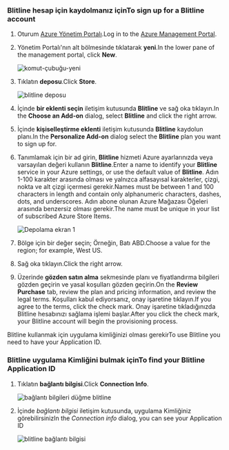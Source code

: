 
### <a name="to-sign-up-for-a-blitline-account"></a><span data-ttu-id="4d51b-101">Blitline hesap için kaydolmanız için</span><span class="sxs-lookup"><span data-stu-id="4d51b-101">To sign up for a Blitline account</span></span>
1. <span data-ttu-id="4d51b-102">Oturum [Azure Yönetim Portalı](https://manage.windowsazure.com/).</span><span class="sxs-lookup"><span data-stu-id="4d51b-102">Log in to the [Azure Management Portal](https://manage.windowsazure.com/).</span></span>
2. <span data-ttu-id="4d51b-103">Yönetim Portalı'nın alt bölmesinde tıklatarak **yeni**.</span><span class="sxs-lookup"><span data-stu-id="4d51b-103">In the lower pane of the management portal, click **New**.</span></span>
   
    ![komut-çubuğu-yeni][command-bar-new]
3. <span data-ttu-id="4d51b-105">Tıklatın **deposu**.</span><span class="sxs-lookup"><span data-stu-id="4d51b-105">Click **Store**.</span></span>
   
    ![blitline deposu][blitline-store]
4. <span data-ttu-id="4d51b-107">İçinde **bir eklenti seçin** iletişim kutusunda **Blitline** ve sağ oka tıklayın.</span><span class="sxs-lookup"><span data-stu-id="4d51b-107">In the **Choose an Add-on** dialog, select **Blitline** and click the right arrow.</span></span>
5. <span data-ttu-id="4d51b-108">İçinde **kişiselleştirme eklenti** iletişim kutusunda **Blitline** kaydolun planı.</span><span class="sxs-lookup"><span data-stu-id="4d51b-108">In the **Personalize Add-on** dialog select the **Blitline** plan you want to sign up for.</span></span>
6. <span data-ttu-id="4d51b-109">Tanımlamak için bir ad girin, **Blitline** hizmeti Azure ayarlarınızda veya varsayılan değeri kullanın **Blitline**.</span><span class="sxs-lookup"><span data-stu-id="4d51b-109">Enter a name to identify your **Blitline** service in your Azure settings, or use the default value of **Blitline**.</span></span> <span data-ttu-id="4d51b-110">Adın 1-100 karakter arasında olması ve yalnızca alfasayısal karakterler, çizgi, nokta ve alt çizgi içermesi gerekir.</span><span class="sxs-lookup"><span data-stu-id="4d51b-110">Names must be between 1 and 100 characters in length and contain only alphanumeric characters, dashes, dots, and underscores.</span></span> <span data-ttu-id="4d51b-111">Adın abone olunan Azure Mağazası Öğeleri arasında benzersiz olması gerekir.</span><span class="sxs-lookup"><span data-stu-id="4d51b-111">The name must be unique in your list of subscribed Azure Store Items.</span></span>
   
    ![Depolama ekran 1][store-screen-1]
7. <span data-ttu-id="4d51b-113">Bölge için bir değer seçin; Örneğin, Batı ABD.</span><span class="sxs-lookup"><span data-stu-id="4d51b-113">Choose a value for the region; for example, West US.</span></span> 
8. <span data-ttu-id="4d51b-114">Sağ oka tıklayın.</span><span class="sxs-lookup"><span data-stu-id="4d51b-114">Click the right arrow.</span></span>
9. <span data-ttu-id="4d51b-115">Üzerinde **gözden satın alma** sekmesinde planı ve fiyatlandırma bilgileri gözden geçirin ve yasal koşulları gözden geçirin.</span><span class="sxs-lookup"><span data-stu-id="4d51b-115">On the **Review Purchase** tab, review the plan and pricing information, and review the legal terms.</span></span> <span data-ttu-id="4d51b-116">Koşulları kabul ediyorsanız, onay işaretine tıklayın.</span><span class="sxs-lookup"><span data-stu-id="4d51b-116">If you agree to the terms, click the check mark.</span></span> <span data-ttu-id="4d51b-117">Onay işaretine tıkladığınızda Blitline hesabınızı sağlama işlemi başlar.</span><span class="sxs-lookup"><span data-stu-id="4d51b-117">After you click the check mark, your Blitline account will begin the provisioning process.</span></span> 

<span data-ttu-id="4d51b-118">Blitline kullanmak için uygulama kimliğinizi olması gerekir</span><span class="sxs-lookup"><span data-stu-id="4d51b-118">To use Blitline you need to have your Application ID.</span></span>

### <a name="to-find-your-blitline-application-id"></a><span data-ttu-id="4d51b-119">Blitline uygulama Kimliğini bulmak için</span><span class="sxs-lookup"><span data-stu-id="4d51b-119">To find your Blitline Application ID</span></span>
1. <span data-ttu-id="4d51b-120">Tıklatın **bağlantı bilgisi**.</span><span class="sxs-lookup"><span data-stu-id="4d51b-120">Click **Connection Info**.</span></span>
   
    ![bağlantı bilgileri düğme blitline][blitline-connection-info-button]
2. <span data-ttu-id="4d51b-122">İçinde *bağlantı bilgisi* iletişim kutusunda, uygulama Kimliğiniz görebilirsiniz</span><span class="sxs-lookup"><span data-stu-id="4d51b-122">In the *Connection info* dialog, you can see your Application ID</span></span>
   
    ![blitline bağlantı bilgisi][blitline-connection-info]

<!--images-->

[command-bar-new]: ./media/blitline-signup/blitline_bar_new.png
[blitline-store]: ./media/blitline-signup/blitline_offerings_store.png
[store-screen-1]: ./media/blitline-signup/blitline_purchase.jpg
[blitline-connection-info-button]: ./media/blitline-signup/blitline_connection_info_button.png
[blitline-connection-info]: ./media/blitline-signup/blitline_connection_info_screen.jpg

